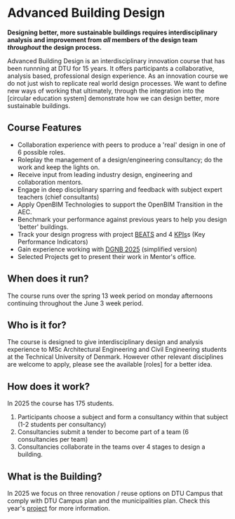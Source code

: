 # Advanced Building Design

**Designing better, more sustainable buildings requires interdisciplinary analysis and improvement from *all* members of the design team *throughout* the design process.**
   
Advanced Building Design is an interdisciplinary innovation course that has been runnning at DTU for 15 years. It offers participants a collaborative, analysis based, professional design experience. As an innovation course we do not just wish to replicate real world design processes. We want to define new ways of working that ultimately, through the integration into the [circular education system] demonstrate how we can design better, more sustainable buildings.

## Course Features
* Collaboration experience with peers to produce a 'real' design in one of 6 possible roles.
* Roleplay the management of a design/engineering consultancy; do the work and keep the lights on.
* Receive input from leading industry design, engineering and collaboration mentors.
* Engage in deep disciplinary sparring and feedback with subject expert teachers (chief consultants)
* Apply OpenBIM Technologies to support the OpenBIM Transition in the AEC.
* Benchmark your performance against previous years to help you design 'better' buildings.
* Track your design progress with project [BEATS](/Project/BEATS) and 4 [KPIs](/Project/KPIs)s (Key Performance Indicators)
* Gain experience working with [DGNB 2025](/Tools/DGNB/README.md) (simplified version)
* Selected Projects get to present their work in Mentor's office.

## When does it run?
The course runs over the spring 13 week period on monday afternoons continuing throughout the June 3 week period. 

## Who is it for?
The course is designed to give interdisciplinary design and analysis experience to MSc Architectural Engineering and Civil Engineering students at the Technical University of Denmark. However other relevant disciplines are welcome to apply, please see the available [roles] for a better idea.

## How does it work?
In 2025 the course has 175 students. 
1. Participants choose a subject and form a consultancy within that subject (1-2 students per consultancy)
3. Consultancies submit a tender to become part of a team (6 consultancies per team)
4. Consultancies collaborate in the teams over 4 stages to design a building.

## What is the Building?
In 2025 we focus on three renovation / reuse options on DTU Campus that comply with DTU Campus plan and the municipalities plan. Check this year's [project](/Project) for more information.
